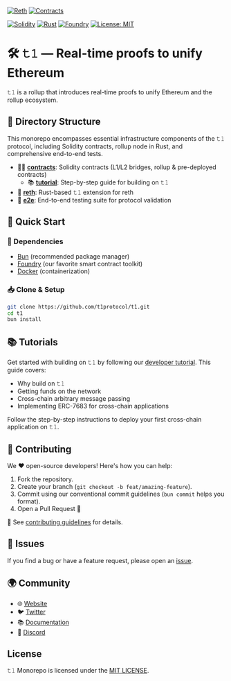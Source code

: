 [![Reth](https://github.com/t1protocol/t1/actions/workflows/reth.yml/badge.svg)](https://github.com/t1protocol/t1/actions/workflows/reth.yml)
[![Contracts](https://github.com/t1protocol/t1/actions/workflows/contracts.yml/badge.svg)](https://github.com/t1protocol/t1/actions/workflows/contracts.yml)

[![Solidity][solidity-badge]][solidity]
[![Rust][rust-badge]][rust]
[![Foundry][foundry-badge]][foundry]
[![License: MIT][license-badge]][license]

[solidity]: https://soliditylang.org/
[solidity-badge]: https://img.shields.io/badge/Solidity-%5E0.8-blueviolet?logo=solidity
[rust]: https://www.rust-lang.org/
[rust-badge]: https://img.shields.io/badge/Rust-stable-orange?logo=rust
[foundry]: https://getfoundry.sh/
[foundry-badge]: https://img.shields.io/badge/Built%20with-Foundry-FFDB1C.svg
[license]: https://opensource.org/licenses/MIT
[license-badge]: https://img.shields.io/badge/License-MIT-blue.svg

# 🛠️ 𝚝𝟷 — Real-time proofs to unify Ethereum

𝚝𝟷 is a rollup that introduces real-time proofs to unify Ethereum and the rollup ecosystem.

## 📂 Directory Structure

This monorepo encompasses essential infrastructure components of the 𝚝𝟷 protocol, including Solidity contracts, rollup node in Rust, and comprehensive end-to-end tests.

- 🧑‍💻 **[contracts](./contracts/README.md)**: Solidity contracts (L1/L2 bridges, rollup & pre-deployed contracts)
  - 📚 **[tutorial](./contracts/TUTORIAL.md)**: Step-by-step guide for building on 𝚝𝟷
- 🦀 **[reth](./reth/README.md)**: Rust-based 𝚝𝟷 extension for reth
- 🧪 **[e2e](./e2e/README.md)**: End-to-end testing suite for protocol validation

## 🚧 Quick Start

### 🧰 Dependencies

- [Bun](https://bun.sh/) (recommended package manager)
- [Foundry](https://getfoundry.sh/) (our favorite smart contract toolkit)
- [Docker](https://docs.docker.com/get-docker/) (containerization)

### 📥 Clone & Setup
```bash
git clone https://github.com/t1protocol/t1.git
cd t1
bun install
```

## 📚 Tutorials

Get started with building on 𝚝𝟷 by following our [developer tutorial](./contracts/TUTORIAL.md). This guide covers:

- Why build on 𝚝𝟷
- Getting funds on the network
- Cross-chain arbitrary message passing
- Implementing ERC-7683 for cross-chain applications

Follow the step-by-step instructions to deploy your first cross-chain application on 𝚝𝟷.

## 💬 Contributing

We ❤️ open-source developers! Here's how you can help:

1. Fork the repository.
2. Create your branch (`git checkout -b feat/amazing-feature`).
3. Commit using our conventional commit guidelines (`bun commit` helps you format).
4. Open a Pull Request 🎉

📖 See [contributing guidelines](CONTRIBUTING.md) for details.

## 👾 Issues

If you find a bug or have a feature request, please open an [issue](https://github.com/t1protocol/t1/issues).

## 🌍 Community
- 🌐 [Website](https://t1protocol.com/)
- 🐦 [Twitter](https://twitter.com/t1protocol)
- 📚 [Documentation](https://docs.t1protocol.com/)
- 💬 [Discord](https://discord.gg/C6kDaJS5)

## License

𝚝𝟷 Monorepo is licensed under the [MIT LICENSE](./LICENSE).
